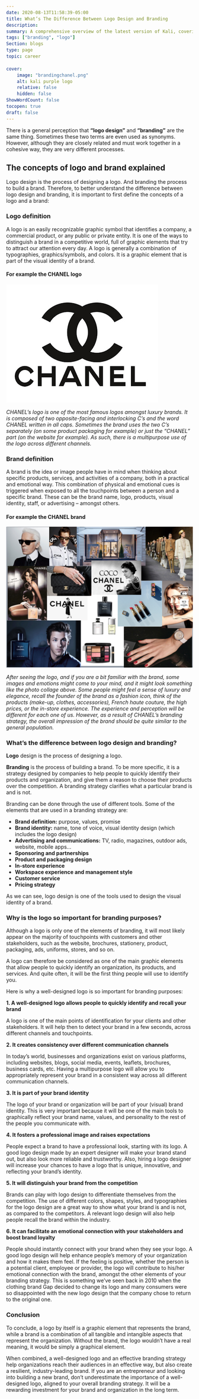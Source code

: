 ```yaml
---
date: 2020-08-13T11:58:39-05:00
title: What’s The Difference Between Logo Design and Branding
description: 
summary: A comprehensive overview of the latest version of Kali, covering its features, enhancements, and upgrades, to provide you with all the necessary knowledge about this version.
tags: ["branding", "logo"]
Section: blogs
type: page
topic: career

cover:
    image: "brandingchanel.png"
    alt: kali purple logo
    relative: false
    hidden: false
ShowWordCount: false
tocopen: true
draft: false
---
```


There is a general perception that **“logo design”** and **“branding”** are the same thing. Sometimes these two terms are even used as synonyms. However, although they are closely related and must work together in a cohesive way, they are very different processes.

## The concepts of logo and brand explained

Logo design is the process of designing a logo. And branding the process to build a brand. Therefore, to better understand the difference between logo design and branding, it is important to first define the concepts of a logo and a brand:

### Logo definition

A logo is an easily recognizable graphic symbol that identifies a company, a commercial product, or any public or private entity. It is one of the ways to distinguish a brand in a competitive world, full of graphic elements that try to attract our attention every day. A logo is generally a combination of typographies, graphics/symbols, and colors. It is a graphic element that is part of the visual identity of a brand.

#### For example the CHANEL logo

![chanel logo](chanel.jpg#center)

_CHANEL’s logo is one of the most famous logos amongst luxury brands. It is composed of two opposite-facing and interlocking C’s and the word CHANEL written in all caps. Sometimes the brand uses the two C’s separately (on some product packaging for example) or just the “CHANEL” part (on the website for example). As such, there is a multipurpose use of the logo across different channels._

### Brand definition 

A brand is the idea or image people have in mind when thinking about specific products, services, and activities of a company, both in a practical and emotional way. This combination of physical and emotional cues is triggered when exposed to all the touchpoints between a person and a specific brand. These can be the brand name, logo, products, visual identity, staff, or advertising – amongst others.

#### For example the CHANEL brand

![chanel logo](brandingchanel.png#center)

_*After seeing the logo, and if you are a bit familiar with the brand, some images and emotions might come to your mind, and it might look something like the photo collage above. Some people might feel a sense of luxury and elegance, recall the founder of the brand as a fashion icon, think of the products (make-up, clothes, accessories), French haute couture, the high prices, or the in-store experience. The experience and perception will be different for each one of us. However, as a result of CHANEL’s branding strategy, the overall impression of the brand should be quite similar to the general population.*_ 

### What’s the difference between logo design and branding?

**Logo** design is the process of designing a logo.

**Branding** is the process of building a brand. To be more specific, it is a strategy designed by companies to help people to quickly identify their products and organization, and give them a reason to choose their products over the competition. A branding strategy clarifies what a particular brand is and is not.

Branding can be done through the use of different tools. Some of the elements that are used in a branding strategy are:

* **Brand definition:** purpose, values, promise
* **Brand identity:** name, tone of voice, visual identity design (which includes the logo design)
* **Advertising and communications:** TV, radio, magazines, outdoor ads, website, mobile apps…
* **Sponsoring and partnerships**
* **Product and packaging design**
* **In-store experience**
* **Workspace experience and management style**
* **Customer service**
* **Pricing strategy**

As we can see, logo design is one of the tools used to design the visual identity of a brand.

### Why is the logo so important for branding purposes?

Although a logo is only one of the elements of branding, it will most likely appear on the majority of touchpoints with customers and other stakeholders, such as the website, brochures, stationery, product, packaging, ads, uniforms, stores, and so on.

A logo can therefore be considered as one of the main graphic elements that allow people to quickly identify an organization, its products, and services. And quite often, it will be the first thing people will use to identify you.

Here is why a well-designed logo is so important for branding purposes:


**1. A well-designed logo allows people to quickly identify and recall your brand**

  A logo is one of the main points of identification for your clients and other stakeholders. It will help then to detect your brand in a few seconds, across different channels and touchpoints.

**2. It creates consistency over different communication channels**

  In today’s world, businesses and organizations exist on various platforms, including websites, blogs, social media, events, leaflets, brochures, business cards, etc. Having a multipurpose logo will allow you to appropriately represent your brand in a consistent way across all different communication channels.

**3. It is part of your brand identity**

  The logo of your brand or organization will be part of your (visual) brand identity. This is very important because it will be one of the main tools to graphically reflect your brand name, values, and personality to the rest of the people you communicate with.

**4. It fosters a professional image and raises expectations**

  People expect a brand to have a professional look, starting with its logo. A good logo design made by an expert designer will make your brand stand out, but also look more reliable and trustworthy. Also, hiring a logo designer will increase your chances to have a logo that is unique, innovative, and reflecting your brand’s identity.

**5. It will distinguish your brand from the competition**

  Brands can play with logo design to differentiate themselves from the competition. The use of different colors, shapes, styles, and typographies for the logo design are a great way to show what your brand is and is not, as compared to the competitors. A relevant logo design will also help people recall the brand within the industry.

 **6. It can facilitate an emotional connection with your stakeholders and boost brand loyalty**

  People should instantly connect with your brand when they see your logo. A good logo design will help enhance people’s memory of your organization and how it makes them feel. If the feeling is positive, whether the person is a potential client, employee or provider, the logo will contribute to his/her emotional connection with the brand, amongst the other elements of your branding strategy. This is something we’ve seen back in 2010 when the clothing brand Gap decided to change its logo and many consumers were so disappointed with the new logo design that the company chose to return to the original one.

### Conclusion

To conclude, a logo by itself is a graphic element that represents the brand, while a brand is a combination of all tangible and intangible aspects that represent the organization. Without the brand, the logo wouldn’t have a real meaning, it would be simply a graphical element.

When combined, a well-designed logo and an effective branding strategy help organizations reach their audiences in an effective way, but also create a resilient, industry-leading brand. If you are an entrepreneur and looking into building a new brand, don’t underestimate the importance of a well-designed logo, aligned to your overall branding strategy. It will be a rewarding investment for your brand and organization in the long term.